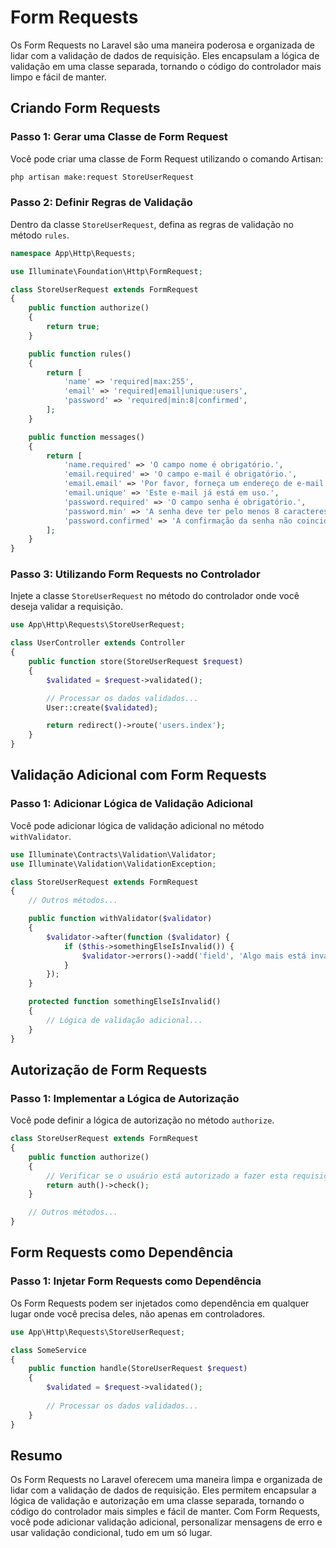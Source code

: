 # Form Requests

Os Form Requests no Laravel são uma maneira poderosa e organizada de lidar com a validação de dados de requisição. Eles encapsulam a lógica de validação em uma classe separada, tornando o código do controlador mais limpo e fácil de manter.

## Criando Form Requests

### Passo 1: Gerar uma Classe de Form Request

Você pode criar uma classe de Form Request utilizando o comando Artisan:

```bash
php artisan make:request StoreUserRequest
```

### Passo 2: Definir Regras de Validação

Dentro da classe `StoreUserRequest`, defina as regras de validação no método `rules`.

```php
namespace App\Http\Requests;

use Illuminate\Foundation\Http\FormRequest;

class StoreUserRequest extends FormRequest
{
    public function authorize()
    {
        return true;
    }

    public function rules()
    {
        return [
            'name' => 'required|max:255',
            'email' => 'required|email|unique:users',
            'password' => 'required|min:8|confirmed',
        ];
    }

    public function messages()
    {
        return [
            'name.required' => 'O campo nome é obrigatório.',
            'email.required' => 'O campo e-mail é obrigatório.',
            'email.email' => 'Por favor, forneça um endereço de e-mail válido.',
            'email.unique' => 'Este e-mail já está em uso.',
            'password.required' => 'O campo senha é obrigatório.',
            'password.min' => 'A senha deve ter pelo menos 8 caracteres.',
            'password.confirmed' => 'A confirmação da senha não coincide.',
        ];
    }
}
```

### Passo 3: Utilizando Form Requests no Controlador

Injete a classe `StoreUserRequest` no método do controlador onde você deseja validar a requisição.

```php
use App\Http\Requests\StoreUserRequest;

class UserController extends Controller
{
    public function store(StoreUserRequest $request)
    {
        $validated = $request->validated();

        // Processar os dados validados...
        User::create($validated);

        return redirect()->route('users.index');
    }
}
```

## Validação Adicional com Form Requests

### Passo 1: Adicionar Lógica de Validação Adicional

Você pode adicionar lógica de validação adicional no método `withValidator`.

```php
use Illuminate\Contracts\Validation\Validator;
use Illuminate\Validation\ValidationException;

class StoreUserRequest extends FormRequest
{
    // Outros métodos...

    public function withValidator($validator)
    {
        $validator->after(function ($validator) {
            if ($this->somethingElseIsInvalid()) {
                $validator->errors()->add('field', 'Algo mais está inválido!');
            }
        });
    }

    protected function somethingElseIsInvalid()
    {
        // Lógica de validação adicional...
    }
}
```

## Autorização de Form Requests

### Passo 1: Implementar a Lógica de Autorização

Você pode definir a lógica de autorização no método `authorize`.

```php
class StoreUserRequest extends FormRequest
{
    public function authorize()
    {
        // Verificar se o usuário está autorizado a fazer esta requisição
        return auth()->check();
    }

    // Outros métodos...
}
```

## Form Requests como Dependência

### Passo 1: Injetar Form Requests como Dependência

Os Form Requests podem ser injetados como dependência em qualquer lugar onde você precisa deles, não apenas em controladores.

```php
use App\Http\Requests\StoreUserRequest;

class SomeService
{
    public function handle(StoreUserRequest $request)
    {
        $validated = $request->validated();
        
        // Processar os dados validados...
    }
}
```

## Resumo

Os Form Requests no Laravel oferecem uma maneira limpa e organizada de lidar com a validação de dados de requisição. Eles permitem encapsular a lógica de validação e autorização em uma classe separada, tornando o código do controlador mais simples e fácil de manter. Com Form Requests, você pode adicionar validação adicional, personalizar mensagens de erro e usar validação condicional, tudo em um só lugar.

